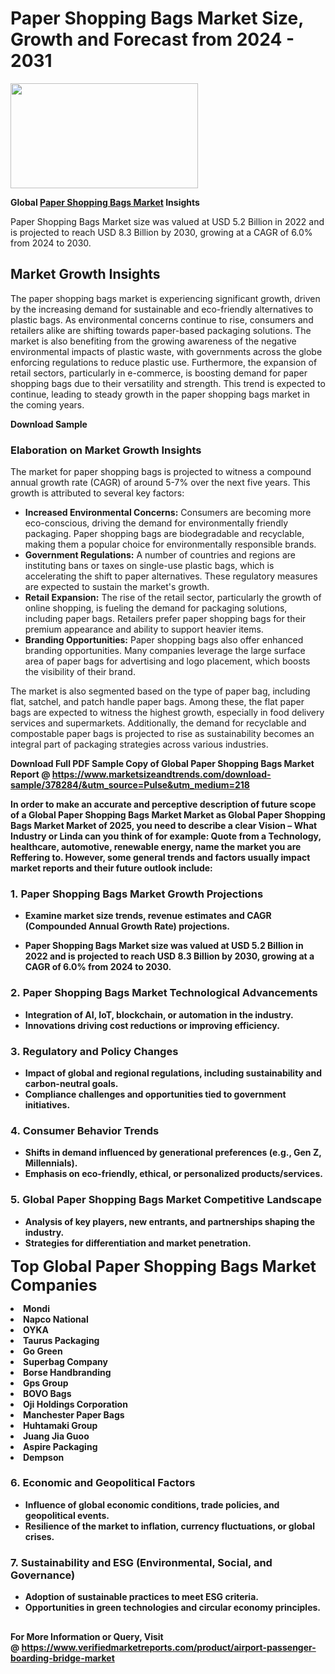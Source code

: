 <H1>Paper Shopping Bags Market Size, Growth and Forecast from 2024 - 2031</H1><img class="aligncenter size-medium wp-image-584254" src="https://thirdeyenews.in/wp-content/uploads/2024/09/Global-Market-Research-300x168.jpeg" alt="" width="300" height="168" /><p><strong>Global&nbsp;<a href="https://www.marketsizeandtrends.com/download-sample/378284/&amp;utm_source=Pulse&amp;utm_medium=218">Paper Shopping Bags Market</a> Insights</strong></p><p>Paper Shopping Bags Market size was valued at USD 5.2 Billion in 2022 and is projected to reach USD 8.3 Billion by 2030, growing at a CAGR of 6.0% from 2024 to 2030.</p><p><h2>Market Growth Insights</h2> <p>The paper shopping bags market is experiencing significant growth, driven by the increasing demand for sustainable and eco-friendly alternatives to plastic bags. As environmental concerns continue to rise, consumers and retailers alike are shifting towards paper-based packaging solutions. The market is also benefiting from the growing awareness of the negative environmental impacts of plastic waste, with governments across the globe enforcing regulations to reduce plastic use. Furthermore, the expansion of retail sectors, particularly in e-commerce, is boosting demand for paper shopping bags due to their versatility and strength. This trend is expected to continue, leading to steady growth in the paper shopping bags market in the coming years.</p> <p><strong>Download Sample</strong></p> <h3>Elaboration on Market Growth Insights</h3> <p>The market for paper shopping bags is projected to witness a compound annual growth rate (CAGR) of around 5-7% over the next five years. This growth is attributed to several key factors:</p> <ul> <li><strong>Increased Environmental Concerns:</strong> Consumers are becoming more eco-conscious, driving the demand for environmentally friendly packaging. Paper shopping bags are biodegradable and recyclable, making them a popular choice for environmentally responsible brands.</li> <li><strong>Government Regulations:</strong> A number of countries and regions are instituting bans or taxes on single-use plastic bags, which is accelerating the shift to paper alternatives. These regulatory measures are expected to sustain the market's growth.</li> <li><strong>Retail Expansion:</strong> The rise of the retail sector, particularly the growth of online shopping, is fueling the demand for packaging solutions, including paper bags. Retailers prefer paper shopping bags for their premium appearance and ability to support heavier items.</li> <li><strong>Branding Opportunities:</strong> Paper shopping bags also offer enhanced branding opportunities. Many companies leverage the large surface area of paper bags for advertising and logo placement, which boosts the visibility of their brand.</li> </ul> <p>The market is also segmented based on the type of paper bag, including flat, satchel, and patch handle paper bags. Among these, the flat paper bags are expected to witness the highest growth, especially in food delivery services and supermarkets. Additionally, the demand for recyclable and compostable paper bags is projected to rise as sustainability becomes an integral part of packaging strategies across various industries.</p> <p><strong></p><p><span class=""><strong>Download Full PDF Sample Copy of Global Paper Shopping Bags Market Report</strong> @ <a href="https://www.marketsizeandtrends.com/download-sample/378284/&amp;utm_source=Pulse&amp;utm_medium=218" target="_blank">https://www.marketsizeandtrends.com/download-sample/378284/&amp;utm_source=Pulse&amp;utm_medium=218</a></span></p><p>In order to make an accurate and perceptive description of future scope of a Global&nbsp;Paper Shopping Bags Market Market as Global&nbsp;Paper Shopping Bags Market Market of 2025, you need to describe a clear Vision &ndash; What Industry or Linda can you think of for example: Quote from a Technology, healthcare, automotive, renewable energy, name the market you are Reffering to. However, some general trends and factors usually impact market reports and their future outlook include:</p><h3>1.&nbsp;<strong>Paper Shopping Bags Market Growth Projections</strong></h3><ul><li>Examine market size trends, revenue estimates and CAGR (Compounded Annual Growth Rate) projections.</li><li><p>Paper Shopping Bags Market size was valued at USD 5.2 Billion in 2022 and is projected to reach USD 8.3 Billion by 2030, growing at a CAGR of 6.0% from 2024 to 2030.</p></li></ul><h3>2.&nbsp;<strong>Paper Shopping Bags Market Technological Advancements</strong></h3><ul><li>Integration of AI, IoT, blockchain, or automation in the industry.</li><li>Innovations driving cost reductions or improving efficiency.</li></ul><h3>3.&nbsp;<strong>Regulatory and Policy Changes</strong></h3><ul><li>Impact of global and regional regulations, including sustainability and carbon-neutral goals.</li><li>Compliance challenges and opportunities tied to government initiatives.</li></ul><h3>4.&nbsp;<strong>Consumer Behavior Trends</strong></h3><ul><li>Shifts in demand influenced by generational preferences (e.g., Gen Z, Millennials).</li><li>Emphasis on eco-friendly, ethical, or personalized products/services.</li></ul><h3>5.&nbsp;<strong>Global Paper Shopping Bags Market Competitive Landscape</strong></h3><ul><li>Analysis of key players, new entrants, and partnerships shaping the industry.</li><li>Strategies for differentiation and market penetration.</li></ul><p data-pm-slice="1 1 []"><span style="color: inherit; font-family: inherit; font-size: 25px;">Top Global Paper Shopping Bags Market Companies</span></p><div class="" data-test-id=""><p><li>Mondi</li><li> Napco National</li><li> OYKA</li><li> Taurus Packaging</li><li> Go Green</li><li> Superbag Company</li><li> Borse Handbranding</li><li> Gps Group</li><li> BOVO Bags</li><li> Oji Holdings Corporation</li><li> Manchester Paper Bags</li><li> Huhtamaki Group</li><li> Juang Jia Guoo</li><li> Aspire Packaging</li><li> Dempson</li></p></div><h3>6.&nbsp;<strong>Economic and Geopolitical Factors</strong></h3><ul><li>Influence of global economic conditions, trade policies, and geopolitical events.</li><li>Resilience of the market to inflation, currency fluctuations, or global crises.</li></ul><h3>7.&nbsp;<strong>Sustainability and ESG (Environmental, Social, and Governance)</strong></h3><ul><li>Adoption of sustainable practices to meet ESG criteria.</li><li>Opportunities in green technologies and circular economy principles.</li></ul><h2><strong style="font-size: 14px;">For More Information or Query, Visit @&nbsp;</strong><a style="background-color: #ffffff; font-size: 14px;" href="https://www.marketsizeandtrends.com/report/paper-shopping-bags-market/" target="_blank">https://www.verifiedmarketreports.com/product/airport-passenger-boarding-bridge-market</a></h2>
